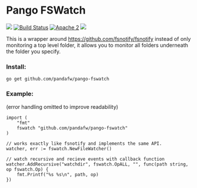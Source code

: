  Pango FSWatch
=====================================================================

![](https://github.com/pandafw/pango/raw/master/logo.png) [![Build Status](https://travis-ci.com/pandafw/pango-fswatch.svg?branch=master)](https://travis-ci.com/pandafw/pango-fswatch) [![Apache 2](https://img.shields.io/badge/license-Apache%202-green)](https://www.apache.org/licenses/LICENSE-2.0.html) ![](https://github.com/pandafw/pango/raw/master/logo.png)



This is a wrapper around https://github.com/fsnotify/fsnotify instead of only monitoring a top level folder,
it allows you to monitor all folders underneath the folder you specify.

### Install:

	go get github.com/pandafw/pango-fswatch


### Example:

(error handling omitted to improve readability)

```golang
import (
	"fmt"
	fswatch "github.com/pandafw/pango-fswatch"
)

// works exactly like fsnotify and implements the same API.
watcher, err := fswatch.NewFileWatcher()

// watch recursive and recieve events with callback function
watcher.AddRecursive("watchdir", fswatch.OpALL, "", func(path string, op fswatch.Op) {
	fmt.Printf("%s %s\n", path, op)
})
```

